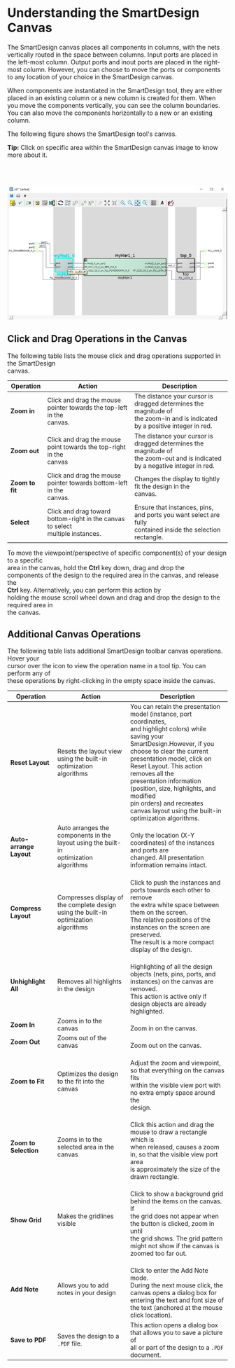 # Understanding the SmartDesign Canvas

The SmartDesign canvas places all components in columns, with the nets vertically routed in the space between columns. Input ports are placed in the left-most column. Output ports and inout ports are placed in the right-most column. However, you can choose to move the ports or components to any location of your choice in the SmartDesign canvas.

When components are instantiated in the SmartDesign tool, they are either placed in an existing column or a new column is created for them. When you move the components vertically, you can see the column boundaries. You can also move the components horizontally to a new or an existing column.

The following figure shows the SmartDesign tool's canvas.

**Tip:** Click on specific area within the SmartDesign canvas image to know more about it.

<br /> <br />

![Click on specific areas within the image to know more about it.](GUID-30ABD0A8-428D-4B59-A68A-D17B1ABFCDAB-low.png "SmartDesign Canvas at a Glimpse")

## Click and Drag Operations in the Canvas

The following table lists the mouse click and drag operations supported in the SmartDesign<br /> canvas.

|Operation|Action|Description|
|---------|------|-----------|
|**Zoom in**|Click and drag the mouse pointer towards the top-left in the<br /> canvas.|The distance your cursor is dragged determines the magnitude of<br /> the zoom-in and is indicated by a positive integer in red.|
|**Zoom out**|Click and drag the mouse point towards the top-right in the<br /> canvas|The distance your cursor is dragged determines the magnitude of<br /> the zoom-out and is indicated by a negative integer in red.|
|**Zoom to fit**|Click and drag the mouse pointer towards bottom-left in the<br /> canvas.|Changes the display to tightly fit the design in the<br /> canvas.|
|**Select**|Click and drag toward bottom-right in the canvas to select<br /> multiple instances.|Ensure that instances, pins, and ports you want select are fully<br /> contained inside the selection rectangle.|

To move the viewpoint/perspective of specific component\(s\) of your design to a specific<br /> area in the canvas, hold the **Ctrl** key down, drag and drop the<br /> components of the design to the required area in the canvas, and release the<br /> **Ctrl** key. Alternatively, you can perform this action by<br /> holding the mouse scroll wheel down and drag and drop the design to the required area in<br /> the canvas.

## Additional Canvas Operations

The following table lists additional SmartDesign toolbar canvas operations. Hover your<br /> cursor over the icon to view the operation name in a tool tip. You can perform any of<br /> these operations by right-clicking in the empty space inside the canvas.

|Operation|Action|Description|
|---------|------|-----------|
|**Reset Layout**|Resets the layout view using the built-in optimization<br /> algorithms|You can retain the presentation model \(instance, port coordinates,<br /> and highlight colors\) while saving your SmartDesign.However, if you<br /> choose to clear the current presentation model, click on<br /> Reset Layout. This action removes all the<br /> presentation information \(position, size, highlights, and modified<br /> pin orders\) and recreates canvas layout using the built-in<br /> optimization algorithms.|
|**Auto-arrange Layout**|Auto arranges the components in the layout using the built-in<br /> optimization algorithms|<br /> Only the location \(X-Y coordinates\) of the instances and ports are<br /> changed. All presentation information remains intact.<br />|
|**Compress Layout**|Compresses display of the complete design using the built-in<br /> optimization algorithms|<br /> Click to push the instances and ports towards each other to remove<br /> the extra white space between them on the screen.<br /> The relative positions of the instances on the screen are preserved.<br /> The result is a more compact display of the design.<br />|
|**Unhighlight All**|Removes all highlights in the design|<br /> Highlighting of all the design objects \(nets, pins, ports, and<br /> instances\) on the canvas are removed.<br /> This action is active only if design objects are already<br /> highlighted.<br />|
|**Zoom In**|Zooms in to the canvas|<br /> Zoom in on the canvas.<br />|
|**Zoom Out**|Zooms out of the canvas|<br /> Zoom out on the canvas.<br />|
|**Zoom to Fit**|Optimizes the design to the fit into the canvas|<br /> Adjust the zoom and viewpoint, so that everything on the canvas fits<br /> within the visible view port with no extra empty space around the<br /> design.<br />|
|**Zoom to Selection**|Zooms in to the selected area in the canvas|<br /> Click this action and drag the mouse to draw a rectangle which is<br /> when released, causes a zoom in, so that the visible view port area<br /> is approximately the size of the drawn rectangle.<br />|
|**Show Grid**|Makes the gridlines visible|<br /> Click to show a background grid behind the items on the canvas. If<br /> the grid does not appear when the button is clicked, zoom in until<br /> the grid shows. The grid pattern might not show if the canvas is<br /> zoomed too far out.<br />|
|**Add Note**|Allows you to add notes in your design|<br /> Click to enter the Add Note mode.<br /> During the next mouse click, the canvas opens a dialog box for<br /> entering the text and font size of the text \(anchored at the mouse<br /> click location\).<br />|
|**Save to PDF**|Saves the design to a `.PDF` file.|This action opens a dialog box that allows you to save a picture of<br /> all or part of the design to a `.PDF` document.|

